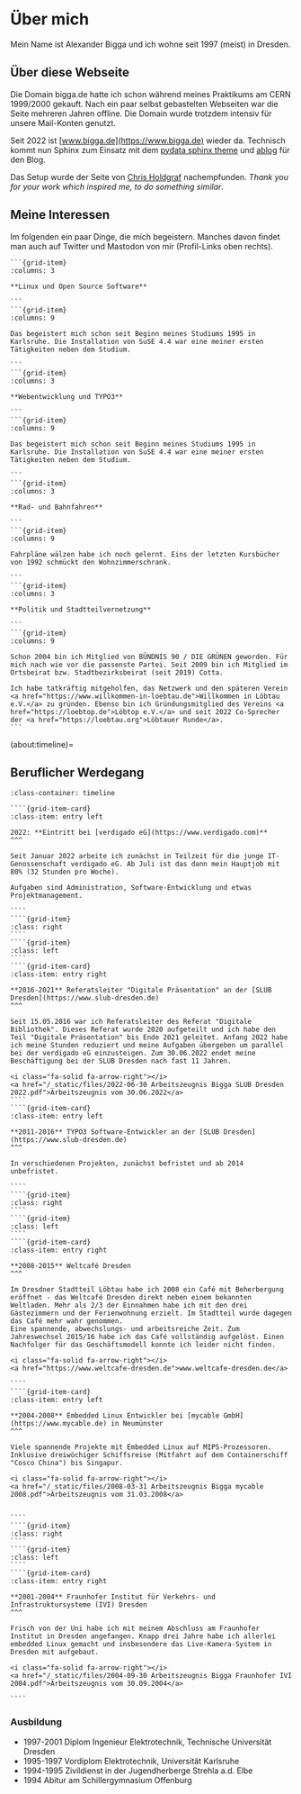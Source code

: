 # Über mich

Mein Name ist Alexander Bigga und ich wohne seit 1997 (meist) in Dresden.

## Über diese Webseite

Die Domain bigga.de hatte ich schon während meines Praktikums am CERN 1999/2000 gekauft. Nach ein paar selbst gebastelten Webseiten war die Seite mehreren Jahren offline. Die Domain wurde trotzdem intensiv für unsere Mail-Konten genutzt.

Seit 2022 ist [www.bigga.de](https://www.bigga.de) wieder da. Technisch kommt nun Sphinx zum Einsatz mit dem [pydata sphinx theme](https://pydata-sphinx-theme.readthedocs.io/) und [ablog](https://ablog.readthedocs.io/) für den Blog.

Das Setup wurde der Seite von [Chris Holdgraf](https://chrisholdgraf.com/) nachempfunden. _Thank you for your work which inspired me, to do something similar_.

## Meine Interessen

Im folgenden ein paar Dinge, die mich begeistern. Manches davon findet man auch auf Twitter und Mastodon von mir (Profil-Links oben rechts).

````{grid}
```{grid-item}
:columns: 3

**Linux und Open Source Software**

```
```{grid-item}
:columns: 9

Das begeistert mich schon seit Beginn meines Studiums 1995 in Karlsruhe. Die Installation von SuSE 4.4 war eine meiner ersten Tätigkeiten neben dem Studium.

```
```{grid-item}
:columns: 3

**Webentwicklung und TYPO3**

```
```{grid-item}
:columns: 9

Das begeistert mich schon seit Beginn meines Studiums 1995 in Karlsruhe. Die Installation von SuSE 4.4 war eine meiner ersten Tätigkeiten neben dem Studium.

```
```{grid-item}
:columns: 3

**Rad- und Bahnfahren**

```
```{grid-item}
:columns: 9

Fahrpläne wälzen habe ich noch gelernt. Eins der letzten Kursbücher von 1992 schmückt den Wohnzimmerschrank.

```
```{grid-item}
:columns: 3

**Politik und Stadtteilvernetzung**

```
```{grid-item}
:columns: 9

Schon 2004 bin ich Mitglied von BÜNDNIS 90 / DIE GRÜNEN geworden. Für mich nach wie vor die passenste Partei. Seit 2009 bin ich Mitglied im Ortsbeirat bzw. Stadtbezirksbeirat (seit 2019) Cotta.

Ich habe tatkräftig mitgeholfen, das Netzwerk und den späteren Verein <a href="https://www.willkommen-in-loebtau.de">Willkommen in Löbtau e.V.</a> zu gründen. Ebenso bin ich Gründungsmitglied des Vereins <a href="https://loebtop.de">Löbtop e.V.</a> und seit 2022 Co-Sprecher der <a href="https://loebtau.org">Löbtauer Runde</a>.
```
````

(about:timeline)=

## Beruflicher Werdegang

`````{grid} 2
:class-container: timeline

````{grid-item-card}
:class-item: entry left

2022: **Eintritt bei [verdigado eG](https://www.verdigado.com)**
^^^

Seit Januar 2022 arbeite ich zunächst in Teilzeit für die junge IT-Genossenschaft verdigado eG. Ab Juli ist das dann mein Hauptjob mit 80% (32 Stunden pro Woche).

Aufgaben sind Administration, Software-Entwicklung und etwas Projektmanagement.

````
````{grid-item}
:class: right
````
````{grid-item}
:class: left
````
````{grid-item-card}
:class-item: entry right

**2016-2021** Referatsleiter "Digitale Präsentation" an der [SLUB Dresden](https://www.slub-dresden.de)
^^^

Seit 15.05.2016 war ich Referatsleiter des Referat "Digitale Bibliothek". Dieses Referat wurde 2020 aufgeteilt und ich habe den Teil "Digitale Präsentation" bis Ende 2021 geleitet. Anfang 2022 habe ich meine Stunden reduziert und meine Aufgaben übergeben um parallel bei der verdigado eG einzusteigen. Zum 30.06.2022 endet meine Beschäftigung bei der SLUB Dresden nach fast 11 Jahren.

<i class="fa-solid fa-arrow-right"></i>
<a href="/_static/files/2022-06-30 Arbeitszeugnis Bigga SLUB Dresden 2022.pdf">Arbeitszeugnis vom 30.06.2022</a>
````
````{grid-item-card}
:class-item: entry left

**2011-2016** TYPO3 Software-Entwickler an der [SLUB Dresden](https://www.slub-dresden.de)
^^^

In verschiedenen Projekten, zunächst befristet und ab 2014 unbefristet.

````
````{grid-item}
:class: right
````
````{grid-item}
:class: left
````
````{grid-item-card}
:class-item: entry right

**2008-2015** Weltcafé Dresden
^^^

Im Dresdner Stadtteil Löbtau habe ich 2008 ein Café mit Beherbergung eröffnet - das Weltcafé Dresden direkt neben einem bekannten Weltladen. Mehr als 2/3 der Einnahmen habe ich mit den drei Gästezimmern und der Ferienwohnung erzielt. Im Stadtteil wurde dagegen das Café mehr wahr genommen.
Eine spannende, abwechslungs- und arbeitsreiche Zeit. Zum Jahreswechsel 2015/16 habe ich das Café vollständig aufgelöst. Einen Nachfolger für das Geschäftsmodell konnte ich leider nicht finden.

<i class="fa-solid fa-arrow-right"></i>
<a href="https://www.weltcafe-dresden.de">www.weltcafe-dresden.de</a>

````
````{grid-item-card}
:class-item: entry left

**2004-2008** Embedded Linux Entwickler bei [mycable GmbH](https://www.mycable.de) in Neumünster
^^^

Viele spannende Projekte mit Embedded Linux auf MIPS-Prozessoren. Inklusive dreiwöchiger Schiffsreise (Mitfahrt auf dem Containerschiff "Cosco China") bis Singapur.

<i class="fa-solid fa-arrow-right"></i>
<a href="/_static/files/2008-03-31 Arbeitszeugnis Bigga mycable 2008.pdf">Arbeitszeugnis vom 31.03.2008</a>


````
````{grid-item}
:class: right
````
````{grid-item}
:class: left
````
````{grid-item-card}
:class-item: entry right

**2001-2004** Fraunhofer Institut für Verkehrs- und Infrastruktursysteme (IVI) Dresden
^^^

Frisch von der Uni habe ich mit meinem Abschluss am Fraunhofer Institut in Dresden angefangen. Knapp drei Jahre habe ich allerlei embedded Linux gemacht und insbesondere das Live-Kamera-System in Dresden mit aufgebaut.

<i class="fa-solid fa-arrow-right"></i>
<a href="/_static/files/2004-09-30 Arbeitszeugnis Bigga Fraunhofer IVI 2004.pdf">Arbeitszeugnis vom 30.09.2004</a>

````
`````

### Ausbildung

* 1997-2001 Diplom Ingenieur Elektrotechnik, Technische Universität Dresden
* 1995-1997 Vordiplom Elektrotechnik, Universität Karlsruhe
* 1994-1995 Zivildienst in der Jugendherberge Strehla a.d. Elbe
* 1994 Abitur am Schillergymnasium Offenburg
